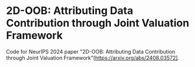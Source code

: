# 2D-OOB: Attributing Data Contribution through Joint Valuation Framework

Code for NeurIPS 2024 paper "2D-OOB: Attributing Data Contribution through Joint Valuation Framework"[https://arxiv.org/abs/2408.03572].
